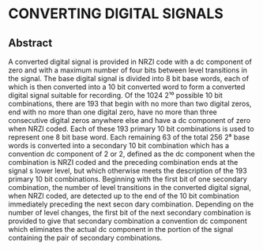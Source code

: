 # CONVERTING DIGITAL SIGNALS

## Abstract
A converted digital signal is provided in NRZI code with a dc component of zero and with a maximum number of four bits between level transitions in the signal. The base digital signal is divided into 8 bit base words, each of which is then converted into a 10 bit converted word to form a converted digital signal suitable for recording. Of the 1024 2¹⁰ possible 10 bit combinations, there are 193 that begin with no more than two digital zeros, end with no more than one digital zero, have no more than three consecutive digital zeros anywhere else and have a dc component of zero when NRZI coded. Each of these 193 primary 10 bit combinations is used to represent one 8 bit base word. Each remaining 63 of the total 256 2⁸ base words is converted into a secondary 10 bit combination which has a convention dc component of 2 or 2, defined as the dc component when the combination is NRZI coded and the preceding combination ends at the signal s lower level, but which otherwise meets the description of the 193 primary 10 bit combinations. Beginning with the first bit of one secondary combination, the number of level transitions in the converted digital signal, when NRZI coded, are detected up to the end of the 10 bit combination immediately preceding the next secon dary combination. Depending on the number of level changes, the first bit of the next secondary combination is provided to give that secondary combination a convention dc component which eliminates the actual dc component in the portion of the signal containing the pair of secondary combinations.